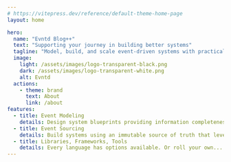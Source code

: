 ```yaml
---
# https://vitepress.dev/reference/default-theme-home-page
layout: home

hero:
  name: "Evntd Blog++"
  text: "Supporting your journey in building better systems"
  tagline: "Model, build, and scale event-driven systems with practical guides on Event Modeling, Event Sourcing, and tooling."
  image:
    light: /assets/images/logo-transparent-black.png
    dark: /assets/images/logo-transparent-white.png
    alt: Evntd
  actions:
    - theme: brand
      text: About
      link: /about
features:
  - title: Event Modeling
    details: Design system blueprints providing information completeness to improve requirements and communication.
  - title: Event Sourcing
    details: Build systems using an immutable source of truth that leverages CQRS for performant reads and writes.
  - title: Libraries, Frameworks, Tools
    details: Every language has options available. Or roll your own...
---
```


